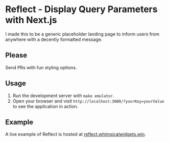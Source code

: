 # Reflect - Display Query Parameters with Next.js

I made this to be a generic placeholder landing page to inform users from anywhere with a decently formatted message.

## Please

Send PRs with fun styling options.

## Usage

1. Run the development server with `make emulator`.
2. Open your browser and visit `http://localhost:3000/?yourKey=yourValue` to see the application in action.

## Example

A live example of Reflect is hosted at [reflect.whimsicalwidgets.win](https://reflect.whimsicalwidgets.win/?success=true&Thank%20you=for%20checking%20out%20my%20reflection.).
